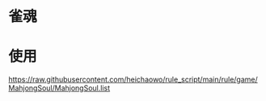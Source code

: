 # 雀魂

# 使用
https://raw.githubusercontent.com/heichaowo/rule_script/main/rule/game/MahjongSoul/MahjongSoul.list
